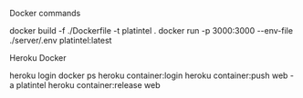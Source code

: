 Docker commands

docker build -f ./Dockerfile -t platintel .
docker run -p 3000:3000 --env-file ./server/.env platintel:latest


Heroku Docker

heroku login
docker ps
heroku container:login
heroku container:push web -a platintel
heroku container:release web